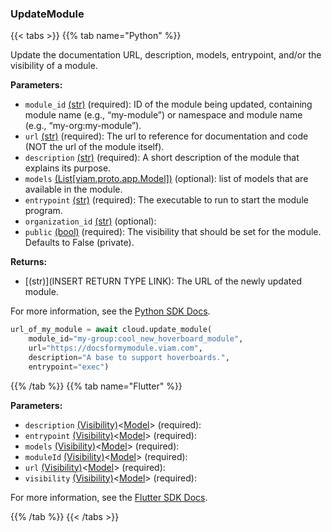### UpdateModule

{{< tabs >}}
{{% tab name="Python" %}}

Update the documentation URL, description, models, entrypoint, and/or the visibility of a module.

**Parameters:**

- `module_id` [(str)](https://docs.python.org/3/library/stdtypes.html#text-sequence-type-str) (required): ID of the module being updated, containing module name (e.g., “my-module”) or namespace and module name (e.g., “my-org:my-module”).
- `url` [(str)](https://docs.python.org/3/library/stdtypes.html#text-sequence-type-str) (required): The url to reference for documentation and code (NOT the url of the module itself).
- `description` [(str)](https://docs.python.org/3/library/stdtypes.html#text-sequence-type-str) (required): A short description of the module that explains its purpose.
- `models` [(List[viam.proto.app.Model])](https://python.viam.dev/autoapi/viam/proto/app/index.html#viam.proto.app.Model) (optional): list of models that are available in the module.
- `entrypoint` [(str)](https://docs.python.org/3/library/stdtypes.html#text-sequence-type-str) (required): The executable to run to start the module program.
- `organization_id` [(str)](<INSERT PARAM TYPE LINK>) (optional):
- `public` [(bool)](https://docs.python.org/3/library/stdtypes.html#boolean-type-bool) (required): The visibility that should be set for the module. Defaults to False (private).


**Returns:**

- [(str)](INSERT RETURN TYPE LINK): The URL of the newly updated module.

For more information, see the [Python SDK Docs](https://python.viam.dev/autoapi/viam/app/app_client/index.html#viam.app.app_client.AppClient.update_module).

``` python {class="line-numbers linkable-line-numbers"}
url_of_my_module = await cloud.update_module(
    module_id="my-group:cool_new_hoverboard_module",
    url="https://docsformymodule.viam.com",
    description="A base to support hoverboards.",
    entrypoint="exec")

```

{{% /tab %}}
{{% tab name="Flutter" %}}

**Parameters:**

- `description` [(Visibility)](https://flutter.viam.dev/viam_protos.app.app/Visibility-class.html)<[Model](https://flutter.viam.dev/viam_protos.app.app/Model-class.html)> (required):
- `entrypoint` [(Visibility)](https://flutter.viam.dev/viam_protos.app.app/Visibility-class.html)<[Model](https://flutter.viam.dev/viam_protos.app.app/Model-class.html)> (required):
- `models` [(Visibility)](https://flutter.viam.dev/viam_protos.app.app/Visibility-class.html)<[Model](https://flutter.viam.dev/viam_protos.app.app/Model-class.html)> (required):
- `moduleId` [(Visibility)](https://flutter.viam.dev/viam_protos.app.app/Visibility-class.html)<[Model](https://flutter.viam.dev/viam_protos.app.app/Model-class.html)> (required):
- `url` [(Visibility)](https://flutter.viam.dev/viam_protos.app.app/Visibility-class.html)<[Model](https://flutter.viam.dev/viam_protos.app.app/Model-class.html)> (required):
- `visibility` [(Visibility)](https://flutter.viam.dev/viam_protos.app.app/Visibility-class.html)<[Model](https://flutter.viam.dev/viam_protos.app.app/Model-class.html)> (required):


For more information, see the [Flutter SDK Docs](https://flutter.viam.dev/viam_protos.app.app/AppServiceClient/updateModule.html).

{{% /tab %}}
{{< /tabs >}}
